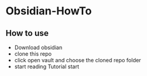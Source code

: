 # Obsidian-HowTo

## How to use
- Download obsidian
- clone this repo
- click open vault and choose the cloned repo folder
- start reading Tutorial start
